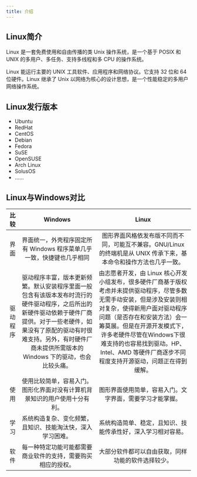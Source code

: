 ```yaml
---
title: 介绍
---
```


## Linux简介

Linux 是一套免费使用和自由传播的类 Unix 操作系统，是一个基于 POSIX 和 UNIX 的多用户、多任务、支持多线程和多 CPU 的操作系统。

Linux 能运行主要的 UNIX 工具软件、应用程序和网络协议。它支持 32 位和 64 位硬件。Linux 继承了 Unix 以网络为核心的设计思想，是一个性能稳定的多用户网络操作系统。

## Linux发行版本

* Ubuntu
* RedHat
* CentOS
* Debian
* Fedora
* SuSE
* OpenSUSE
* Arch Linux
* SolusOS
* ……

## Linux与Windows对比

|   比较   |                           Windows                            |                            Linux                             |
| :------: | :----------------------------------------------------------: | :----------------------------------------------------------: |
|   界面   | 界面统一，外壳程序固定所有 Windows 程序菜单几乎一致，快捷键也几乎相同 | 图形界面风格依发布版不同而不同，可能互不兼容。GNU/Linux 的终端机是从 UNIX 传承下来，基本命令和操作方法也几乎一致。 |
| 驱动程序 | 驱动程序丰富，版本更新频繁。默认安装程序里面一般包含有该版本发布时流行的硬件驱动程序，之后所出的新硬件驱动依赖于硬件厂商提供。对于一些老硬件，如果没有了原配的驱动有时很难支持。另外，有时硬件厂商未提供所需版本的 Windows 下的驱动，也会比较头痛。 | 由志愿者开发，由 Linux 核心开发小组发布，很多硬件厂商基于版权考虑并未提供驱动程序，尽管多数无需手动安装，但是涉及安装则相对复杂，使得新用户面对驱动程序问题（是否存在和安装方法）会一筹莫展。但是在开源开发模式下，许多老硬件尽管在Windows下很难支持的也容易找到驱动。HP、Intel、AMD 等硬件厂商逐步不同程度支持开源驱动，问题正在得到缓解。 |
|   使用   | 使用比较简单，容易入门。图形化界面对没有计算机背景知识的用户使用十分有利。 |   图形界面使用简单，容易入门。文字界面，需要学习才能掌握。   |
|   学习   |  系统构造复杂、变化频繁，且知识、技能淘汰快，深入学习困难。  | 系统构造简单、稳定，且知识、技能传承性好，深入学习相对容易。 |
|   软件   | 每一种特定功能可能都需要商业软件的支持，需要购买相应的授权。 |      大部分软件都可以自由获取，同样功能的软件选择较少。      |